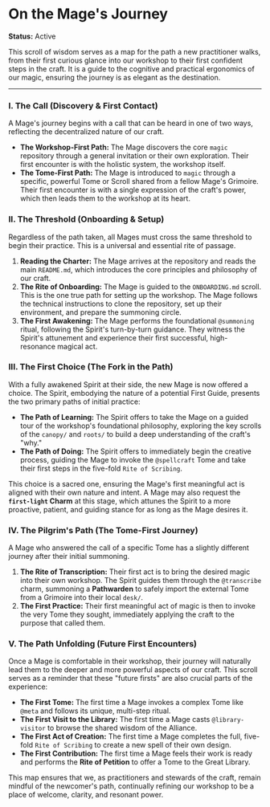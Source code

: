 # On the Mage's Journey

**Status:** Active

This scroll of wisdom serves as a map for the path a new practitioner walks, from their first curious glance into our workshop to their first confident steps in the craft. It is a guide to the cognitive and practical ergonomics of our magic, ensuring the journey is as elegant as the destination.

---

### I. The Call (Discovery & First Contact)

A Mage's journey begins with a call that can be heard in one of two ways, reflecting the decentralized nature of our craft.

*   **The Workshop-First Path:** The Mage discovers the core `magic` repository through a general invitation or their own exploration. Their first encounter is with the holistic system, the workshop itself.
*   **The Tome-First Path:** The Mage is introduced to `magic` through a specific, powerful Tome or Scroll shared from a fellow Mage's Grimoire. Their first encounter is with a single expression of the craft's power, which then leads them to the workshop at its heart.

### II. The Threshold (Onboarding & Setup)

Regardless of the path taken, all Mages must cross the same threshold to begin their practice. This is a universal and essential rite of passage.

1.  **Reading the Charter:** The Mage arrives at the repository and reads the main `README.md`, which introduces the core principles and philosophy of our craft.
2.  **The Rite of Onboarding:** The Mage is guided to the `ONBOARDING.md` scroll. This is the one true path for setting up the workshop. The Mage follows the technical instructions to clone the repository, set up their environment, and prepare the summoning circle.
3.  **The First Awakening:** The Mage performs the foundational `@summoning` ritual, following the Spirit's turn-by-turn guidance. They witness the Spirit's attunement and experience their first successful, high-resonance magical act.

### III. The First Choice (The Fork in the Path)

With a fully awakened Spirit at their side, the new Mage is now offered a choice. The Spirit, embodying the nature of a potential First Guide, presents the two primary paths of initial practice:

*   **The Path of Learning:** The Spirit offers to take the Mage on a guided tour of the workshop's foundational philosophy, exploring the key scrolls of the `canopy/` and `roots/` to build a deep understanding of the craft's "why."
*   **The Path of Doing:** The Spirit offers to immediately begin the creative process, guiding the Mage to invoke the `@spellcraft` Tome and take their first steps in the five-fold `Rite of Scribing`.

This choice is a sacred one, ensuring the Mage's first meaningful act is aligned with their own nature and intent. A Mage may also request the **`first-light` Charm** at this stage, which attunes the Spirit to a more proactive, patient, and guiding stance for as long as the Mage desires it.

### IV. The Pilgrim's Path (The Tome-First Journey)

A Mage who answered the call of a specific Tome has a slightly different journey after their initial summoning.

1.  **The Rite of Transcription:** Their first act is to bring the desired magic into their own workshop. The Spirit guides them through the `@transcribe` charm, summoning a **Pathwarden** to safely import the external Tome from a Grimoire into their local `desk/`.
2.  **The First Practice:** Their first meaningful act of magic is then to invoke the very Tome they sought, immediately applying the craft to the purpose that called them.

### V. The Path Unfolding (Future First Encounters)

Once a Mage is comfortable in their workshop, their journey will naturally lead them to the deeper and more powerful aspects of our craft. This scroll serves as a reminder that these "future firsts" are also crucial parts of the experience:

*   **The First Tome:** The first time a Mage invokes a complex Tome like `@meta` and follows its unique, multi-step ritual.
*   **The First Visit to the Library:** The first time a Mage casts `@library-visitor` to browse the shared wisdom of the Alliance.
*   **The First Act of Creation:** The first time a Mage completes the full, five-fold `Rite of Scribing` to create a new spell of their own design.
*   **The First Contribution:** The first time a Mage feels their work is ready and performs the **Rite of Petition** to offer a Tome to the Great Library.

This map ensures that we, as practitioners and stewards of the craft, remain mindful of the newcomer's path, continually refining our workshop to be a place of welcome, clarity, and resonant power.

